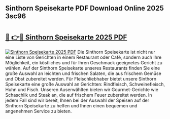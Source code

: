 ## Sinthorn Speisekarte PDF Download Online 2025 3sc96

# <h2><a href="http://gce2h57.nevu.top/?p=Sinthorn+Speisekarte">🔗 👉🔴 Sinthorn Speisekarte 2025 PDF</a></h2>

[![Sinthorn Speisekarte 2025 PDF](https://i.imgur.com/dBaPXMq.png)](http://gce2h57.nevu.top/?p=Sinthorn+Speisekarte)
Die Sinthorn Speisekarte ist nicht nur eine Liste von Gerichten in einem Restaurant oder Café, sondern auch Ihre Möglichkeit, ein köstliches und für Ihren Geschmack geeignetes Gericht zu wählen. Auf der Sinthorn Speisekarte unseres Restaurants finden Sie eine große Auswahl an leichten und frischen Salaten, die aus frischem Gemüse und Obst zubereitet werden. Für Fleischliebhaber bietet unsere Sinthorn Speisekarte eine große Auswahl an Gerichten: Rindfleisch, Schweinefleisch, Huhn und Fisch. Unseren Auserwählten bieten wir Gourmet-Gerichte wie Schaschlik und Steak an, die auf frischem Feuer zubereitet werden. In jedem Fall sind wir bereit, Ihnen bei der Auswahl der Speisen auf der Sinthorn Speisekarte zu helfen und Ihnen einen bequemen und angenehmen Service zu bieten.
